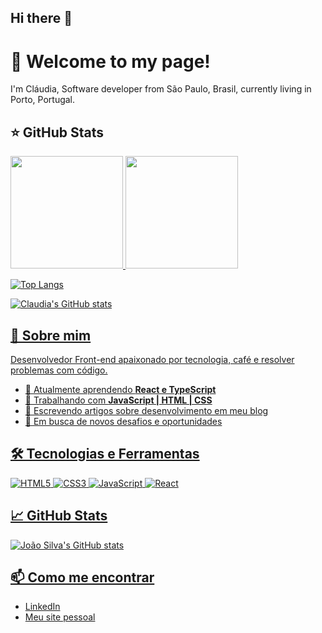 ## Hi there 👋

<!--
**ClaudiaAlfieri/ClaudiaAlfieri** is a ✨ _special_ ✨ repository because its `README.md` (this file) appears on your GitHub profile.

Here are some ideas to get you started:

- 🔭 I’m currently working on ...
- 🌱 I’m currently learning ...
- 👯 I’m looking to collaborate on ...
- 🤔 I’m looking for help with ...
- 💬 Ask me about ...
- 📫 How to reach me: ...
- 😄 Pronouns: ...
- ⚡ Fun fact: ...
-->

# 👋 Welcome to my page!
I'm Cláudia, Software developer from  São Paulo, Brasil, currently living in  Porto, Portugal.

## ⭐ GitHub Stats
<a href="https://github.com/eduardavieira-dev">
  <img height="180em" src="https://github-readme-stats.vercel.app/api?username=claudiaalfieri&show_icons=true&theme=transparent"/>
  <img height="180em" src="https://github-readme-stats.vercel.app/api/top-langs/?username=claudiaalfieri&layout=compact"/>

![Top Langs](https://github-readme-stats.vercel.app/api/top-langs/?username=claudiaalfieri&layout=compact)

![Claudia's GitHub stats](https://github-readme-stats.vercel.app/api?username=claudiaalfieri&show_icons=true&theme=transparent)

## 🚀 Sobre mim
Desenvolvedor Front-end apaixonado por tecnologia, café e resolver problemas com código.

- 🌱 Atualmente aprendendo **React e TypeScript**
- 💼 Trabalhando com **JavaScript | HTML | CSS**
- 📝 Escrevendo artigos sobre desenvolvimento em meu blog
- 🎯 Em busca de novos desafios e oportunidades

## 🛠️ Tecnologias e Ferramentas
![HTML5](https://img.shields.io/badge/-HTML5-E34F26?style=flat&logo=html5&logoColor=white)
![CSS3](https://img.shields.io/badge/-CSS3-1572B6?style=flat&logo=css3)
![JavaScript](https://img.shields.io/badge/-JavaScript-F7DF1E?style=flat&logo=javascript&logoColor=black)
![React](https://img.shields.io/badge/-React-20232A?style=flat&logo=react)

## 📈 GitHub Stats
![João Silva's GitHub stats](https://github-readme-stats.vercel.app/api?username=joaosilva&show_icons=true&theme=tokyonight)

## 📫 Como me encontrar
- [LinkedIn](https://www.linkedin.com/in/seulinkedin/)
- [Meu site pessoal](https://meusite.com)

